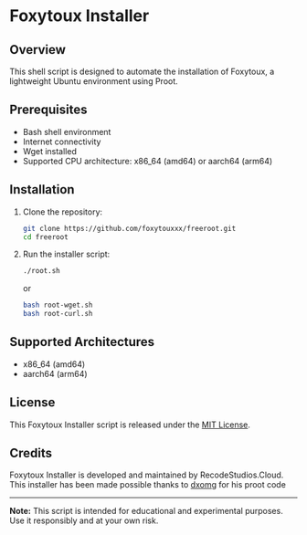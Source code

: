 # Foxytoux Installer

## Overview

This shell script is designed to automate the installation of Foxytoux, a lightweight Ubuntu environment using Proot.

## Prerequisites

- Bash shell environment
- Internet connectivity
- Wget installed
- Supported CPU architecture: x86_64 (amd64) or aarch64 (arm64)

## Installation

1. Clone the repository:

    ```sh
    git clone https://github.com/foxytouxxx/freeroot.git
    cd freeroot
    ```

2. Run the installer script:

    ```sh
    ./root.sh
    ```
    or
    ```sh
    bash root-wget.sh
    bash root-curl.sh
    ```

## Supported Architectures

- x86_64 (amd64)
- aarch64 (arm64)

## License

This Foxytoux Installer script is released under the [MIT License](LICENSE).

## Credits

Foxytoux Installer is developed and maintained by RecodeStudios.Cloud.
This installer has been made possible thanks to [dxomg](https://github.com/dxomg) for his proot code

---

**Note:** This script is intended for educational and experimental purposes. Use it responsibly and at your own risk.
